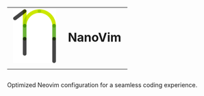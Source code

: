 <h1 align="center">
    <table style="border: 0px solid white;">
      <tr>
        <td border="0"><img src="/images/nanovim_logo.svg" alt="Your Image Description" width="100"/></td>
        <td border="0" style="text-align: left; vertical-align: middle;">NanoVim</td>
      </tr>
    </table>
</h1>

Optimized Neovim configuration for a seamless coding experience. 

